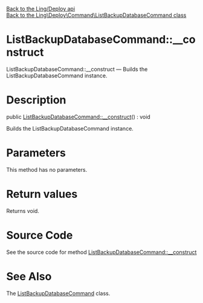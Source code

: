 [Back to the Ling/Deploy api](https://github.com/lingtalfi/Deploy/blob/master/doc/api/Ling/Deploy.md)<br>
[Back to the Ling\Deploy\Command\ListBackupDatabaseCommand class](https://github.com/lingtalfi/Deploy/blob/master/doc/api/Ling/Deploy/Command/ListBackupDatabaseCommand.md)


ListBackupDatabaseCommand::__construct
================



ListBackupDatabaseCommand::__construct — Builds the ListBackupDatabaseCommand instance.




Description
================


public [ListBackupDatabaseCommand::__construct](https://github.com/lingtalfi/Deploy/blob/master/doc/api/Ling/Deploy/Command/ListBackupDatabaseCommand/__construct.md)() : void




Builds the ListBackupDatabaseCommand instance.




Parameters
================

This method has no parameters.


Return values
================

Returns void.








Source Code
===========
See the source code for method [ListBackupDatabaseCommand::__construct](https://github.com/lingtalfi/Deploy/blob/master/Command/ListBackupDatabaseCommand.php#L31-L37)


See Also
================

The [ListBackupDatabaseCommand](https://github.com/lingtalfi/Deploy/blob/master/doc/api/Ling/Deploy/Command/ListBackupDatabaseCommand.md) class.



